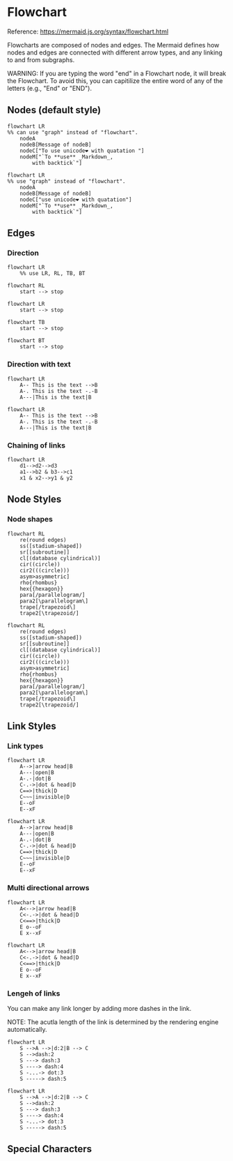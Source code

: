 # Flowchart
Reference: https://mermaid.js.org/syntax/flowchart.html

Flowcharts are composed of nodes and edges. 
The Mermaid defines how nodes and edges are connected with different arrow types, and any linking to and from subgraphs.

WARNING: If you are typing the word "end" in a Flowchart node, it will break the Flowchart.
To avoid this, you can capitilize the entire word of any of the letters (e.g., "End" or "END").

## Nodes (default style)
```
flowchart LR
%% can use "graph" instead of "flowchart".
    nodeA
    nodeB[Message of nodeB]
    nodeC["To use unicode❤ with quatation "]
    nodeM["`To **use** _Markdown_, 
        with backtick`"]
```
```mermaid
flowchart LR
%% use "graph" instead of "flowchart".
    nodeA
    nodeB[Message of nodeB]
    nodeC["use unicode❤ with quatation"]
    nodeM["`To **use** _Markdown_, 
        with backtick`"]
```

## Edges
### Direction
```
flowchart LR
    %% use LR, RL, TB, BT
```
```mermaid
flowchart RL
    start --> stop
```
```mermaid
flowchart LR
    start --> stop
```
```mermaid
flowchart TB
    start --> stop
```
```mermaid
flowchart BT
    start --> stop
```

### Direction with text
```
flowchart LR
    A-- This is the text -->B
    A-. This is the text -.-B
    A---|This is the text|B
```
```mermaid
flowchart LR
    A-- This is the text -->B
    A-. This is the text -.-B
    A---|This is the text|B
```

### Chaining of links
```mermaid
flowchart LR
    d1-->d2-->d3
    a1-->b2 & b3-->c1
    x1 & x2-->y1 & y2
```

## Node Styles
### Node shapes
```
flowchart RL
    re(round edges)
    ss([stadium-shaped])
    sr[[subroutine]]
    cl[(database cylindrical)]
    cir((circle))
    cir2(((circle)))
    asym>asymmetric]
    rho{rhombus}
    hex{{hexagon}}
    para[/parallelogram/]
    para2[\parallelogram\]
    trape[/trapezoid\]
    trape2[\trapezoid/]
```
```mermaid
flowchart RL
    re(round edges)
    ss([stadium-shaped])
    sr[[subroutine]]
    cl[(database cylindrical)]
    cir((circle))
    cir2(((circle)))
    asym>asymmetric]
    rho{rhombus}
    hex{{hexagon}}
    para[/parallelogram/]
    para2[\parallelogram\]
    trape[/trapezoid\]
    trape2[\trapezoid/]
```

## Link Styles
### Link types
```
flowchart LR
    A-->|arrow head|B
    A---|open|B
    A-.-|dot|B
    C-.->|dot & head|D
    C==>|thick|D
    C~~~|invisible|D
    E--oF
    E--xF
```
```mermaid
flowchart LR
    A-->|arrow head|B
    A---|open|B
    A-.-|dot|B
    C-.->|dot & head|D
    C==>|thick|D
    C~~~|invisible|D
    E--oF
    E--xF
```

### Multi directional arrows
```
flowchart LR
    A<-->|arrow head|B
    C<-.->|dot & head|D
    C<==>|thick|D
    E o--oF
    E x--xF
```
```mermaid
flowchart LR
    A<-->|arrow head|B
    C<-.->|dot & head|D
    C<==>|thick|D
    E o--oF
    E x--xF
```

### Lengeh of links
You can make any link longer by adding more dashes in the link.

NOTE: The acutla length of the link is determined by the rendering engine automatically.
```
flowchart LR
    S -->A -->|d:2|B --> C
    S -->dash:2
    S ---> dash:3
    S ----> dash:4
    S -...-> dot:3
    S -----> dash:5
```
```mermaid
flowchart LR
    S -->A -->|d:2|B --> C
    S -->dash:2
    S ---> dash:3
    S ----> dash:4
    S -...-> dot:3
    S -----> dash:5
```

## Special Characters